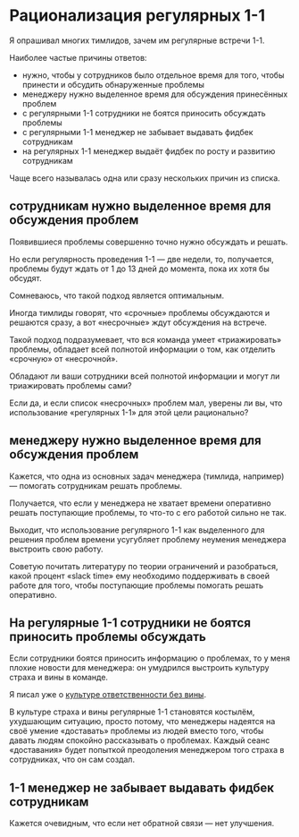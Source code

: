 # Рационализация регулярных 1-1

Я опрашивал многих тимлидов, зачем им регулярные встречи 1-1.

Наиболее частые причины ответов:

- нужно, чтобы у сотрудников было отдельное время для того, чтобы принести и обсудить обнаруженные проблемы
- менеджеру нужно выделенное время для обсуждения принесённых проблем
- с регулярными 1-1 сотрудники не боятся приносить обсуждать проблемы
- с регулярными 1-1 менеджер не забывает выдавать фидбек сотрудникам
- на регулярных 1-1 менеджер выдаёт фидбек по росту и развитию сотрудникам

Чаще всего называлась одна или сразу нескольких причин из списка.

## сотрудникам нужно выделенное время для обсуждения проблем

Появившиеся проблемы совершенно точно нужно обсуждать и решать.

Но если регулярность проведения 1-1 — две недели, то, получается, проблемы будут ждать от 1 до 13 дней до момента, пока их хотя бы обсудят.

Сомневаюсь, что такой подход является оптимальным.

Иногда тимлиды говорят, что «срочные» проблемы обсуждаются и решаются сразу, а вот «несрочные» ждут обсуждения на встрече.

Такой подход подразумевает, что вся команда умеет «триажировать» проблемы, обладает всей полнотой информации о том, как отделить «срочную» от «несрочной».

Обладают ли ваши сотрудники всей полнотой информации и могут ли триажировать проблемы сами?

Если да, и если список «несрочных» проблем мал, уверены ли вы, что использование «регулярных 1-1» для этой цели рационально?

## менеджеру нужно выделенное время для обсуждения проблем

Кажется, что одна из основных задач менеджера (тимлида, например) — помогать сотрудникам решать проблемы.

Получается, что если у менеджера не хватает времени оперативно решать поступающие проблемы, то что-то с его работой сильно не так.

Выходит, что использование регулярного 1-1 как выделенного для решения проблем времени усугубляет проблему неумения менеджера выстроить свою работу.

Советую почитать литературу по теории ограничений и разобраться, какой процент «slack time» ему необходимо поддерживать в своей работе для того, чтобы поступающие проблемы помогать решать оперативно.

## На регулярные 1-1 сотрудники не боятся приносить проблемы обсуждать

Если сотрудники боятся приносить информацию о проблемах, то у меня плохие новости для менеджера: он умудрился выстроить культуру страха и вины в команде.

Я писал уже о [культуре ответственности без вины](https://github.com/sharovatov/teamlead/blob/master/blameless_responsibility.md).

В культуре страха и вины регулярные 1-1 становятся костылём, ухудшающим ситуацию, просто потому, что менеджеры надеятся на своё умение «доставать» проблемы из людей вместо того, чтобы давать людям спокойно рассказывать о проблемах. Каждый сеанс «доставания» будет попыткой преодоления менеджером того страха в сотрудниках, что он сам создал.

## 1-1 менеджер не забывает выдавать фидбек сотрудникам

Кажется очевидным, что если нет обратной связи — нет улучшения.


